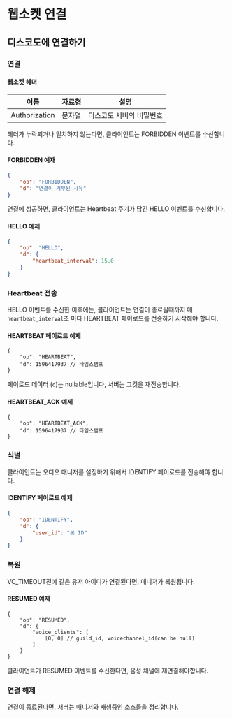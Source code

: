 # 웹소켓 연결

## 디스코도에 연결하기

### 연결

#### 웹소켓 헤더

|이름|자료형|설명|
|---|----|-----------|
|Authorization|문자열|디스코도 서버의 비밀번호|

헤더가 누락되거나 일치하지 않는다면, 클라이언트는 FORBIDDEN 이벤트를 수신합니다.

#### FORBIDDEN 예재

```json
{
    "op": "FORBIDDEN",
    "d": "연결이 거부된 사유"
}
```

연결에 성공하면, 클라이언트는 Heartbeat 주기가 담긴 HELLO 이벤트를 수신합니다.

#### HELLO 예제

```json
{
    "op": "HELLO",
    "d": {
        "heartbeat_interval": 15.0
    }
}
```

### Heartbeat 전송

HELLO 이벤트를 수신한 이후에는, 클라이언트는 연결이 종료될때까지 매 `heartbeat_interval`초 마다 HEARTBEAT 페이로드를 전송하기 시작해야 합니다.

#### HEARTBEAT 페이로드 예제

```json5
{
    "op": "HEARTBEAT",
    "d": 1596417937 // 타임스탬프
}
```

페이로드 데이터 (`d`)는 nullable입니다, 서버는 그것을 재전송합니다.

#### HEARTBEAT_ACK 예제

```json5
{
    "op": "HEARTBEAT_ACK",
    "d": 1596417937 // 타임스탬프
}
```

### 식별

클라이언트는 오디오 매니저를 설정하기 위해서 IDENTIFY 페이로드를 전송해야 합니다.

#### IDENTIFY 페이로드 예제

```json
{
    "op": "IDENTIFY",
    "d": {
        "user_id": "봇 ID"
    }
}
```

### 복원

VC_TIMEOUT전에 같은 유저 아이디가 연결된다면, 매니저가 복원됩니다.

#### RESUMED 예제

```json5
{
    "op": "RESUMED",
    "d": {
        "voice_clients": [
            [0, 0] // guild_id, voicechannel_id(can be null)
        ]
    }
}
```

클라이언트가 RESUMED 이벤트를 수신한다면, 음성 채널에 재연결해야합니다.

### 연결 해제

연결이 종료된다면, 서버는 매니저와 재생중인 소스들을 정리합니다.
